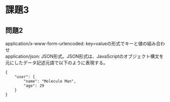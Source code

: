 # 課題3

## 問題2

application/x-www-form-urlencoded: key=valueの形式でキーと値の組み合わせ  
application/json: JSON形式。JSON形式は、JavaScriptのオブジェクト構文を元にしたデータ記述元語で以下のように表現する。

```
{
    "user": {
        "name": "Molecule Man",
        "age": 29
    }
}
```

